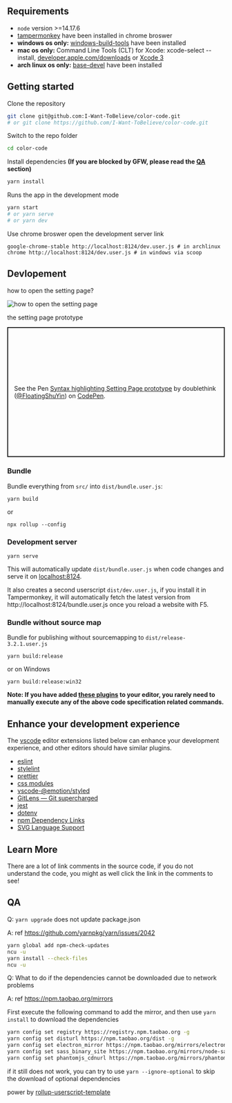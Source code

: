 ## Requirements

- `node` version >=14.17.6
- [tampermonkey](https://chrome.google.com/webstore/detail/tampermonkey/dhdgffkkebhmkfjojejmpbldmpobfkfo) have been installed in chrome broswer
- **windows os only:** [windows-build-tools](https://www.npmjs.com/package/windows-build-tools) have been installed
- **mac os only:** Command Line Tools (CLT) for Xcode: xcode-select --install, [developer.apple.com/downloads](http://developer.apple.com/downloads) or [Xcode 3](https://apps.apple.com/us/app/xcode/id497799835)
- **arch linux os only:** [base-devel](https://archlinux.org/groups/x86_64/base-devel/) have been installed

## Getting started

Clone the repository

```zsh
git clone git@github.com:I-Want-ToBelieve/color-code.git
# or git clone https://github.com/I-Want-ToBelieve/color-code.git
```

Switch to the repo folder

```zsh
cd color-code
```

Install dependencies **(If you are blocked by GFW, please read the [QA](#qa) section)**

```zsh
yarn install
```

Runs the app in the development mode

```zsh
yarn start
# or yarn serve
# or yarn dev
```

Use chrome broswer open the development server link

```
google-chrome-stable http://localhost:8124/dev.user.js # in archlinux
chrome http://localhost:8124/dev.user.js # in windows via scoop
```

## Devlopement

how to open the setting page?

![how to open the setting page](https://greasyfork.s3.us-east-2.amazonaws.com/wiu6d32rsarffrxgli97e9uff7ls)

the setting page prototype

<p class="codepen" data-height="300" data-default-tab="result" data-slug-hash="GRRjmOE" data-editable="true" data-user="FloatingShuYin" style="height: 300px; box-sizing: border-box; display: flex; align-items: center; justify-content: center; border: 2px solid; margin: 1em 0; padding: 1em;">
  <span>See the Pen <a href="https://codepen.io/FloatingShuYin/pen/GRRjmOE">
  Syntax highlighting Setting Page prototype</a> by doublethink (<a href="https://codepen.io/FloatingShuYin">@FloatingShuYin</a>)
  on <a href="https://codepen.io">CodePen</a>.</span>
</p>
<script async src="https://cpwebassets.codepen.io/assets/embed/ei.js"></script>

### Bundle

Bundle everything from `src/` into `dist/bundle.user.js`:

`yarn build`

or

`npx rollup --config`

### Development server

`yarn serve`

This will automatically update `dist/bundle.user.js` when code changes and serve it on [localhost:8124](http://localhost:8124/).

It also creates a second userscript `dist/dev.user.js`, if you install it in Tampermonkey, it will automatically fetch the latest version from http://localhost:8124/bundle.user.js once you reload a website with F5.

### Bundle without source map

Bundle for publishing without sourcemapping to `dist/release-3.2.1.user.js`

`yarn build:release`

or on Windows

`yarn build:release:win32`

**Note: If you have added [these plugins](#enhance-your-development-experience) to your editor, you rarely need to manually execute any of the above code specification related commands.**

## Enhance your development experience

The [vscode](https://code.visualstudio.com/) editor extensions listed below can enhance your development experience, and other editors should have similar plugins.

- [eslint](https://marketplace.visualstudio.com/items?itemName=dbaeumer.vscode-eslint)
- [stylelint](https://marketplace.visualstudio.com/items?itemName=stylelint.vscode-stylelint)
- [prettier](https://marketplace.visualstudio.com/items?itemName=esbenp.prettier-vscode)
- [css modules](https://marketplace.visualstudio.com/items?itemName=clinyong.vscode-css-modules)
- [vscode-@emotion/styled](https://marketplace.visualstudio.com/items?itemName=jpoissonnier.vscode-@emotion/styled)
- [GitLens — Git supercharged](https://marketplace.visualstudio.com/items?itemName=eamodio.gitlens)
- [jest](https://marketplace.visualstudio.com/items?itemName=Orta.vscode-jest)
- [dotenv](https://marketplace.visualstudio.com/items?itemName=mikestead.dotenv)
- [npm Dependency Links](https://marketplace.visualstudio.com/items?itemName=herrmannplatz.npm-dependency-links)
- [SVG Language Support](https://marketplace.visualstudio.com/items?itemName=jock.svg)

## Learn More

There are a lot of link comments in the source code, if you do not understand the code, you might as well click the link in the comments to see!

## QA

Q: `yarn upgrade` does not update package.json

A: ref https://github.com/yarnpkg/yarn/issues/2042

```zsh
yarn global add npm-check-updates
ncu -u
yarn install --check-files
ncu -u
```

Q: What to do if the dependencies cannot be downloaded due to network problems

A: ref https://npm.taobao.org/mirrors

First execute the following command to add the mirror, and then use `yarn install` to download the dependencies

```zsh
yarn config set registry https://registry.npm.taobao.org -g
yarn config set disturl https://npm.taobao.org/dist -g
yarn config set electron_mirror https://npm.taobao.org/mirrors/electron/ -g
yarn config set sass_binary_site https://npm.taobao.org/mirrors/node-sass/ -g
yarn config set phantomjs_cdnurl https://npm.taobao.org/mirrors/phantomjs/ -g
```

if it still does not work, you can try to use `yarn --ignore-optional` to skip the download of optional dependencies

power by [rollup-userscript-template](https://github.com/cvzi/rollup-userscript-template)
